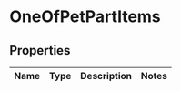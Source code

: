 # OneOfPetPartItems

## Properties
Name | Type | Description | Notes
------------ | ------------- | ------------- | -------------

